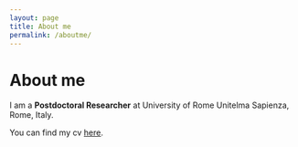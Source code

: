 ```yaml
---
layout: page
title: About me
permalink: /aboutme/
---
```


# About me

I am a **Postdoctoral Researcher** at University of Rome Unitelma Sapienza, Rome, Italy.

You can find my cv [<ins>here</ins>](Zaccaria_Curriculum_Vitae_En(23).pdf).
